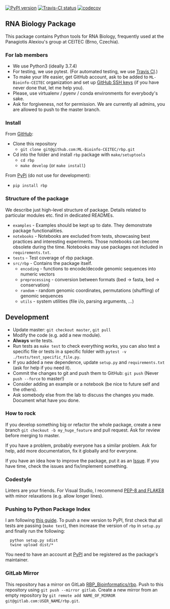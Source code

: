 [![PyPI version](https://badge.fury.io/py/rbp.svg)](https://badge.fury.io/py/rbp) 
[![Travis-CI status](https://travis-ci.org/ML-Bioinfo-CEITEC/rbp.svg?branch=master)](https://travis-ci.org/ML-Bioinfo-CEITEC/rbp?branch=master)
[![codecov](https://codecov.io/gh/ML-Bioinfo-CEITEC/rbp/branch/master/graph/badge.svg)](https://codecov.io/gh/ML-Bioinfo-CEITEC/rbp)

## RNA Biology Package

This package contains Python tools for RNA Biology, frequently used at the Panagiotis Alexiou's group at CEITEC (Brno, Czechia).

### For lab members
 - We use Python3 (ideally 3.7.4)   
 - For testing, we use pytest. (For automated testing, we use [Travis CI](https://travis-ci.org/ML-Bioinfo-CEITEC/rbp?branch=master).)
 - To make your life easier, get GitHub account, ask to be added to `ML-Bioinfo-CEITEC` organization and set up [GitHub SSH keys](https://help.github.com/en/github/authenticating-to-github/connecting-to-github-with-ssh) (if you have never done that, let me help you).
 - Please, use virtualenv / pyenv / conda environments for everybody's sake.
 - Ask for forgiveness, not for permission. We are currently all admins, you are allowed to push to the master branch.

### Install

From [GitHub](https://github.com/ML-Bioinfo-CEITEC/rbp):
 - Clone this repository
   - `git clone git@github.com:ML-Bioinfo-CEITEC/rbp.git`
 - Cd into the folder and install `rbp` package with `make/setuptools`
   - `cd rbp`
   - `make develop` (or `make install`) 

From [PyPi](https://pypi.org/project/rbp/) (do not use for development):
 - `pip install rbp`

### Structure of the package
We describe just high-level structure of package. Details related to particular modules etc. find in dedicated READMEs.
 - `examples` - Examples should be kept up to date. They demonstrate package functionalities.
 - `notebooks` - Notebooks are excluded from tests, showcasing best practices and interesting experiments. Those notebooks can become obsolete during the time. Notebooks may use packages not included in `requirements.txt`.
 - `tests` - Test coverage of rbp package.
 - `src/rbp`  - Contains the package itself.
   - `encoding` -   functions to encode/decode genomic sequences into numeric vectors
   - `preprocessing` - conversion between formats (bed -> fasta, bed -> conservation)
   - `random` -   random genomic coordinates, permutations (shuffling) of genomic sequences
   - `utils` -   system utilities (file i/o, parsing arguments, ...)

## Development
 - Update master: `git checkout master`, `git pull` 
 - Modify the code (e.g. add a new module).
 - **Always** write tests.
 - Run tests as `make test` to check everything works, you can also test a specific file or tests in a specific folder with `pytest -v ./tests/test_specific_file.py`.
 - If you added a new dependence, update `setup.py` and `requirements.txt` (ask for help if you need it).
 - Commit the changes to git and push them to GitHub: `git push` (Never `push --force` to master!)
 - Consider adding an example or a notebook (be nice to future self and the others).
 - Ask somebody else from the lab to discuss the changes you made. Document what have you done.
 
### How to rock
If you develop something big or refactor the whole package, create a new branch `git checkout -b my_huge_feature` and pull request. Ask for review before merging to master. 

If you have a problem, probably everyone has a similar problem. Ask for help, add more documentation, fix it globally and for everyone.

If you have an idea how to improve the package, put it as an [Issue](https://github.com/ML-Bioinfo-CEITEC/rbp/issues). If you have time, check the issues and fix/implement something. 

### Codestyle
Linters are your friends. For Visual Studio, I recommend [PEP-8 and FLAKE8](https://code.visualstudio.com/docs/python/linting#_specific-linters) with minor relaxations (e.g. allow longer lines).

### Pushing to Python Package Index 

I am following [this guide](https://medium.com/@joel.barmettler/how-to-upload-your-python-package-to-pypi-65edc5fe9c56). To push a new version to PyPI, first check that all tests are passing (`make test`), then increase the version of `rbp` in `setup.py` and finally run the following:

```
  python setup.py sdist
  twine upload dist/*
```

You need to have an account at [PyPI](https://pypi.org/) and be registered as the package's maintainer.

### GitLab Mirror

This repository has a mirror on GitLab [RBP_Bioinformatics/rbp](https://gitlab.com/RBP_Bioinformatics/rbp). Push to this repository using `git push --mirror gitlab`. Create a new mirror from an empty repository by `git remote add NAME_OF_MIRROR git@gitlab.com:USER_NAME/rbp.git`.
